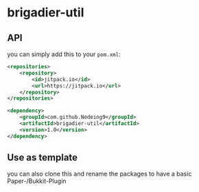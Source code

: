 # brigadier-util

## API
you can simply add this to your `pom.xml`:
```xml
<repositories>
    <repository>
        <id>jitpack.io</id>
        <url>https://jitpack.io</url>
    </repository>
</repositories>
```
```xml
<dependency>
    <groupId>com.github.Nodeing9</groupId>
    <artifactId>brigadier-util</artifactId>
    <version>1.0</version>
</dependency>
```

## Use as template
you can also clone this and rename the packages to have a basic Paper-/Bukkit-Plugin